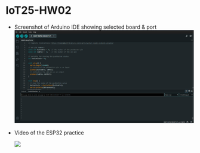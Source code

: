 # IoT25-HW02

- Screenshot of Arduino IDE showing selected board & port
  ![](screenshotHW02.png)
- Video of the ESP32 practice

  ![](demo.gif)
